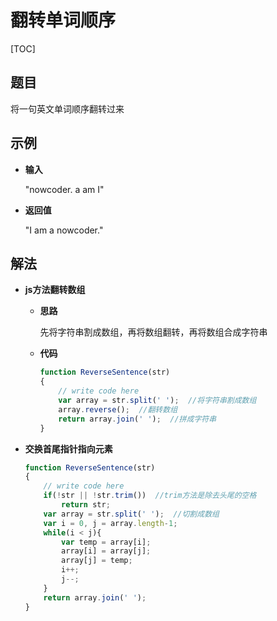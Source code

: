 # 翻转单词顺序

[TOC]

## 题目

将一句英文单词顺序翻转过来



## 示例

- **输入**

  "nowcoder. a am I"

- **返回值**

  "I am a nowcoder."



## 解法

- **js方法翻转数组**

  - **思路**

    先将字符串割成数组，再将数组翻转，再将数组合成字符串

  - **代码**

    ```javascript
    function ReverseSentence(str)
    {
        // write code here
        var array = str.split(' ');  //将字符串割成数组
        array.reverse();  //翻转数组
        return array.join(' ');  //拼成字符串
    }
    ```

- **交换首尾指针指向元素**

  ```javascript
  function ReverseSentence(str)
  {
      // write code here
      if(!str || !str.trim())  //trim方法是除去头尾的空格
          return str;
      var array = str.split(' ');  //切割成数组
      var i = 0, j = array.length-1;
      while(i < j){
          var temp = array[i];
          array[i] = array[j];
          array[j] = temp;
          i++;
          j--;
      }
      return array.join(' ');
  }
  ```

  

